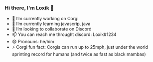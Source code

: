 ### Hi there, I'm Loxik 👋

- 🔭 I’m currently working on Corgi
- 🌱 I’m currently learning javascrip, java
- 👯 I’m looking to collaborate on Discord
- 📫 You can reach me throught discord: Loxik#1234
- 😄 Pronouns: he/him
- ⚡ Corgi fun fact: Corgis can run up to 25mph, just under the world sprinting record for humans (and twice as fast as black mambas)